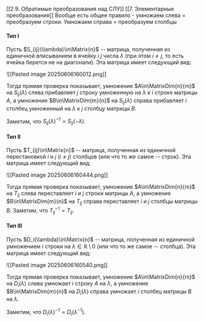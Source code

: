 [[2.9. Обратимые преобразования над СЛУ]]
[[7. Элементарные преобразования]]
Вообще есть общее правило - умножаем слева = преобразуем строки. Умножаем справа = преобразуем столбцы
#### Тип I
Пусть $S_{ij}(\lambda)\in\Matrix{n}$ -- матрица, полученная из единичной вписыванием в ячейку $i$ $j$ числа $\lambda$ (при этом $i\neq j$, то есть ячейка берется не на диагонали).
Эта матрица имеет следующий вид:

![[Pasted image 20250606160012.png]]

Тогда прямая проверка показывает, умножение $A\in\MatrixDim{n}{m}$ на $S_{ij}(\lambda)$ слева прибавляет $j$ строку умноженную на $\lambda$ к $i$ строке матрицы $A$, а умножение $B\in\MatrixDim{m}{n}$ на $S_{ij}(\lambda)$ справа прибавляет $i$ столбец умноженный на $\lambda$ к $j$ столбцу матрицы $B$.

Заметим, что $S_{ij}(\lambda)^{-1} = S_{ij}(-\lambda)$.

#### Тип II
Пусть $T_{ij}\in\Matrix{n}$ -- матрица, полученная из единичной перестановкой $i$ и $j$ ($i\neq j$) столбцов (или что то же самое -- строк).
Эта матрица имеет следующий вид:

![[Pasted image 20250606160444.png]]

Тогда прямая проверка показывает, умножение $A\in\MatrixDim{n}{m}$ на $T_{ij}$ слева переставляет $i$ и $j$ строки матрицы $A$, а умножение $B\in\MatrixDim{m}{n}$ на $T_{ij}$ справа переставляет $i$ и $j$ столбцы матрицы $B$.
Заметим, что $T_{ij}^{-1} = T_{ij}$.
#### Тип III
Пусть $D_i(\lambda)\in\Matrix{n}$ -- матрица, полученная из единичной умножением $i$ строки на $\lambda\in\mathbb R\setminus 0$ (или что то же самое -- столбца).
Эта матрица имеет следующий вид:

![[Pasted image 20250606160540.png]]

Тогда прямая проверка показывает, умножение $A\in\MatrixDim{n}{m}$ на $D_i(\lambda)$ слева умножает $i$ строку $A$ на $\lambda$, а умножение $B\in\MatrixDim{m}{n}$ на $D_i(\lambda)$ справа умножает $i$ столбец матрицы $B$ на $\lambda$.

Заметим, что $D_i(\lambda)^{-1}= D_i(\lambda^{-1})$.
